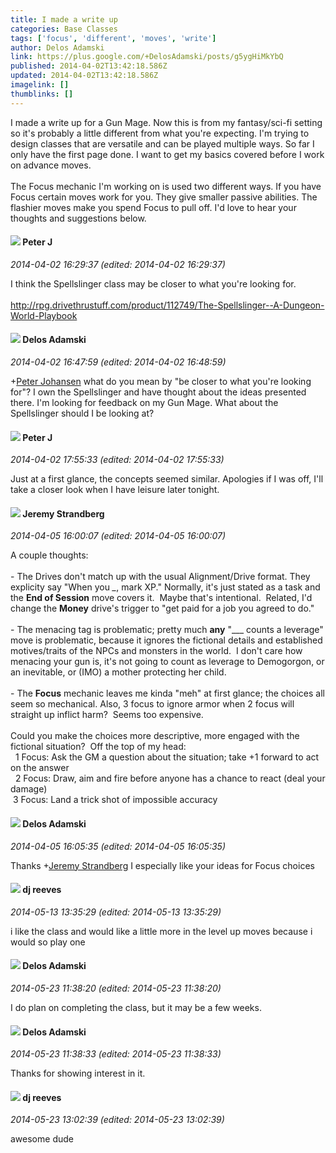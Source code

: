 ```yaml
---
title: I made a write up
categories: Base Classes
tags: ['focus', 'different', 'moves', 'write']
author: Delos Adamski
link: https://plus.google.com/+DelosAdamski/posts/g5ygHiMkYbQ
published: 2014-04-02T13:42:18.586Z
updated: 2014-04-02T13:42:18.586Z
imagelink: []
thumblinks: []
---
```


I made a write up for a Gun Mage. Now this is from my fantasy/sci-fi setting so it&#39;s probably a little different from what you&#39;re expecting. I&#39;m trying to design classes that are versatile and can be played multiple ways. So far I only have the first page done. I want to get my basics covered before I work on advance moves.<br /><br />The Focus mechanic I&#39;m working on is used two different ways. If you have Focus certain moves work for you. They give smaller passive abilities. The flashier moves make you spend Focus to pull off. I&#39;d love to hear your thoughts and suggestions below.
<div id='comment z12zz5e5upnej3prd04celzoknjnhnoiu3g'>
  <h4><img src='{{site.baseurl}}//images/avatars/113692337653837882568_photo.jpg'> Peter J</h4>
      <p><cite>2014-04-02 16:29:37 (edited: 2014-04-02 16:29:37)</cite></p>
        <p>I think the Spellslinger class may be closer to what you&#39;re looking for.<br /><br /><a href="http://rpg.drivethrustuff.com/product/112749/The-Spellslinger--A-Dungeon-World-Playbook" class="ot-anchor">http://rpg.drivethrustuff.com/product/112749/The-Spellslinger--A-Dungeon-World-Playbook</a></p>
</div>
        

<div id='comment z12zz5e5upnej3prd04celzoknjnhnoiu3g'>
  <h4><img src='{{site.baseurl}}//images/avatars/112189206383181484786_photo.jpg'> Delos Adamski</h4>
      <p><cite>2014-04-02 16:47:59 (edited: 2014-04-02 16:48:59)</cite></p>
        <p><span class="proflinkWrapper"><span class="proflinkPrefix">+</span><a class="proflink" href="https://plus.google.com/113692337653837882568" oid="113692337653837882568">Peter Johansen</a></span> what do you mean by &quot;be closer to what you&#39;re looking for&quot;? I own the Spellslinger and have thought about the ideas presented there. I&#39;m looking for feedback on my Gun Mage. What about the Spellslinger should I be looking at?</p>
</div>
        

<div id='comment z12zz5e5upnej3prd04celzoknjnhnoiu3g'>
  <h4><img src='{{site.baseurl}}//images/avatars/113692337653837882568_photo.jpg'> Peter J</h4>
      <p><cite>2014-04-02 17:55:33 (edited: 2014-04-02 17:55:33)</cite></p>
        <p>Just at a first glance, the concepts seemed similar. Apologies if I was off, I&#39;ll take a closer look when I have leisure later tonight.</p>
</div>
        

<div id='comment z12zz5e5upnej3prd04celzoknjnhnoiu3g'>
  <h4><img src='{{site.baseurl}}//images/avatars/102595580176380683252_photo.jpg'> Jeremy Strandberg</h4>
      <p><cite>2014-04-05 16:00:07 (edited: 2014-04-05 16:00:07)</cite></p>
        <p>A couple thoughts:<br /><br />- The Drives don&#39;t match up with the usual Alignment/Drive format. They explicity say &quot;When you <i>_</i>, mark XP.&quot; Normally, it&#39;s just stated as a task and the <b>End of Session</b> move covers it.  Maybe that&#39;s intentional.  Related, I&#39;d change the <b>Money</b> drive&#39;s trigger to &quot;get paid for a job you agreed to do.&quot;<br /><br />- The menacing tag is problematic; pretty much <b>any</b> &quot;___ counts a leverage&quot; move is problematic, because it ignores the fictional details and established motives/traits of the NPCs and monsters in the world.  I don&#39;t care how menacing your gun is, it&#39;s not going to count as leverage to Demogorgon, or an inevitable, or (IMO) a mother protecting her child.<br /><br />- The <b>Focus</b> mechanic leaves me kinda &quot;meh&quot; at first glance; the choices all seem so mechanical. Also, 3 focus to ignore armor when 2 focus will straight up inflict harm?  Seems too expensive.<br /><br />Could you make the choices more descriptive, more engaged with the fictional situation?  Off the top of my head:<br />  1 Focus: Ask the GM a question about the situation; take +1 forward to act on the answer<br />  2 Focus: Draw, aim and fire before anyone has a chance to react (deal your damage)<br /> 3 Focus: Land a trick shot of impossible accuracy </p>
</div>
        

<div id='comment z12zz5e5upnej3prd04celzoknjnhnoiu3g'>
  <h4><img src='{{site.baseurl}}//images/avatars/112189206383181484786_photo.jpg'> Delos Adamski</h4>
      <p><cite>2014-04-05 16:05:35 (edited: 2014-04-05 16:05:35)</cite></p>
        <p>Thanks <span class="proflinkWrapper"><span class="proflinkPrefix">+</span><a class="proflink" href="https://plus.google.com/102595580176380683252" oid="102595580176380683252">Jeremy Strandberg</a></span> I especially like your ideas for Focus choices</p>
</div>
        

<div id='comment z12zz5e5upnej3prd04celzoknjnhnoiu3g'>
  <h4><img src='{{site.baseurl}}//images/avatars/102180757645633574329_photo.jpg'> dj reeves</h4>
      <p><cite>2014-05-13 13:35:29 (edited: 2014-05-13 13:35:29)</cite></p>
        <p>i like the class and would like a little more in the level up moves because i would so play one</p>
</div>
        

<div id='comment z12zz5e5upnej3prd04celzoknjnhnoiu3g'>
  <h4><img src='{{site.baseurl}}//images/avatars/112189206383181484786_photo.jpg'> Delos Adamski</h4>
      <p><cite>2014-05-23 11:38:20 (edited: 2014-05-23 11:38:20)</cite></p>
        <p>I do plan on completing the class, but it may be a few weeks.</p>
</div>
        

<div id='comment z12zz5e5upnej3prd04celzoknjnhnoiu3g'>
  <h4><img src='{{site.baseurl}}//images/avatars/112189206383181484786_photo.jpg'> Delos Adamski</h4>
      <p><cite>2014-05-23 11:38:33 (edited: 2014-05-23 11:38:33)</cite></p>
        <p>Thanks for showing interest in it.</p>
</div>
        

<div id='comment z12zz5e5upnej3prd04celzoknjnhnoiu3g'>
  <h4><img src='{{site.baseurl}}//images/avatars/102180757645633574329_photo.jpg'> dj reeves</h4>
      <p><cite>2014-05-23 13:02:39 (edited: 2014-05-23 13:02:39)</cite></p>
        <p>awesome dude</p>
</div>
        